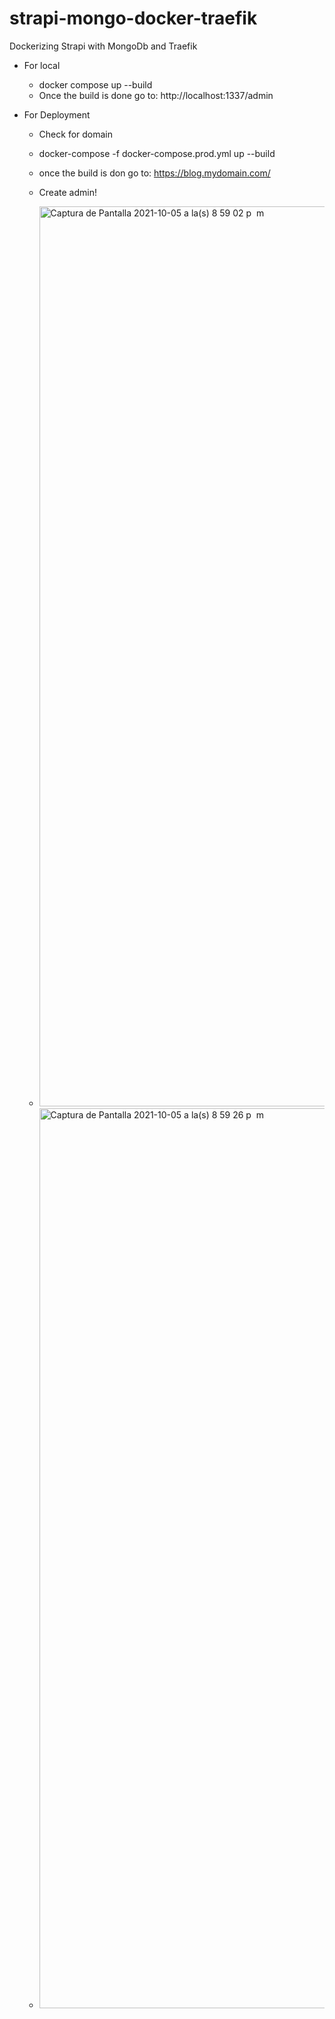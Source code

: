 # strapi-mongo-docker-traefik
Dockerizing Strapi with MongoDb and Traefik


- For local
    - docker compose up --build
    - Once the build is done go to: http://localhost:1337/admin

- For Deployment
    - Check for domain
    - docker-compose -f docker-compose.prod.yml up --build
    - once the build is don go to: https://blog.mydomain.com/
    - Create admin!
    - <img width="1440" alt="Captura de Pantalla 2021-10-05 a la(s) 8 59 02 p  m" src="https://user-images.githubusercontent.com/6961898/136124497-1e66ce29-7ebc-4b35-9a87-fcfeddba1cfc.png">
    
    - <img width="1440" alt="Captura de Pantalla 2021-10-05 a la(s) 8 59 26 p  m" src="https://user-images.githubusercontent.com/6961898/136124567-5590b563-abba-4d0e-87b9-3cade08c0346.png">
